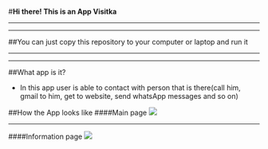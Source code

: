 #__Hi there! This is an App Visitka__
___
___

##You can just copy this repository to your computer or laptop and run it

___
---

##What app is it?
  * In this app user is able to contact with person that is there(call him, gmail to him, get to website, send whatsApp messages and so on)

##How the App looks like
####Main page
![](/home/lux/Pictures/main.jpg)
___
####Information page
![](/home/lux/Pictures/second.jpg)

